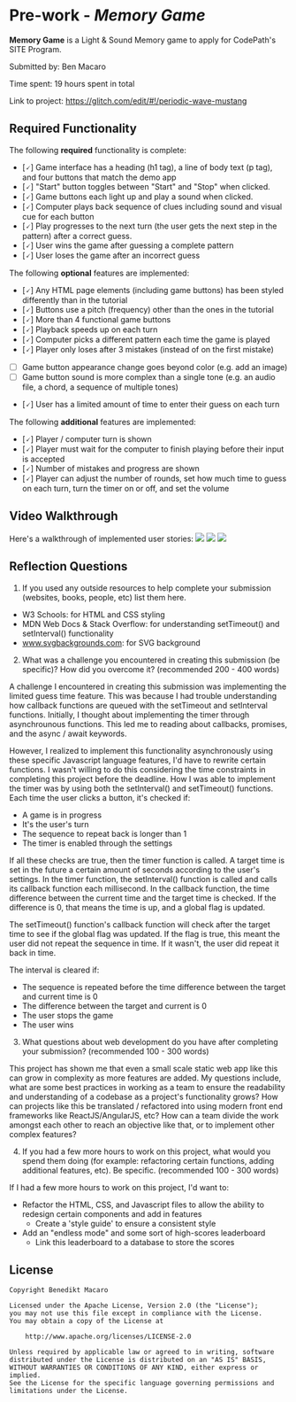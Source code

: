 # Pre-work - *Memory Game*

**Memory Game** is a Light & Sound Memory game to apply for CodePath's SITE Program. 

Submitted by: Ben Macaro

Time spent: 19 hours spent in total

Link to project: https://glitch.com/edit/#!/periodic-wave-mustang

## Required Functionality

The following **required** functionality is complete:

* [🗸] Game interface has a heading (h1 tag), a line of body text (p tag), and four buttons that match the demo app
* [🗸] "Start" button toggles between "Start" and "Stop" when clicked. 
* [🗸] Game buttons each light up and play a sound when clicked. 
* [🗸] Computer plays back sequence of clues including sound and visual cue for each button
* [🗸] Play progresses to the next turn (the user gets the next step in the pattern) after a correct guess. 
* [🗸] User wins the game after guessing a complete pattern
* [🗸] User loses the game after an incorrect guess

The following **optional** features are implemented:

* [🗸] Any HTML page elements (including game buttons) has been styled differently than in the tutorial
* [🗸] Buttons use a pitch (frequency) other than the ones in the tutorial
* [🗸] More than 4 functional game buttons
* [🗸] Playback speeds up on each turn
* [🗸] Computer picks a different pattern each time the game is played
* [🗸] Player only loses after 3 mistakes (instead of on the first mistake)
* [ ] Game button appearance change goes beyond color (e.g. add an image)
* [ ] Game button sound is more complex than a single tone (e.g. an audio file, a chord, a sequence of multiple tones)
* [🗸] User has a limited amount of time to enter their guess on each turn

The following **additional** features are implemented:

- [🗸] Player / computer turn is shown
- [🗸] Player must wait for the computer to finish playing before their input is accepted
- [🗸] Number of mistakes and progress are shown
- [🗸] Player can adjust the number of rounds, set how much time to guess on each turn, turn the timer on or off, and set the volume 

## Video Walkthrough

Here's a walkthrough of implemented user stories:
![](http://g.recordit.co/8IcDTpubi7.gif)
![](http://g.recordit.co/b9LMBR9ehx.gif)
![](http://g.recordit.co/2zTRmfDlUw.gif)



## Reflection Questions
1. If you used any outside resources to help complete your submission (websites, books, people, etc) list them here. 
- W3 Schools: for HTML and CSS styling
- MDN Web Docs & Stack Overflow: for understanding setTimeout() and setInterval() functionality
- www.svgbackgrounds.com: for SVG background 

2. What was a challenge you encountered in creating this submission (be specific)? How did you overcome it? (recommended 200 - 400 words)  

A challenge I encountered in creating this submission was implementing the limited guess time feature. This was because I had trouble understanding how callback functions are queued with the setTimeout and setInterval functions. Initially, I thought about implementing the timer through asynchrounous functions. This led me to reading about callbacks, promises, and the async / await keywords.  

However, I realized to implement this functionality asynchronously using these specific Javascript language features, I'd have to rewrite certain functions. I wasn't willing to do this considering the time constraints in completing this project before the deadline. How I was able to implement the timer was by using both the setInterval() and setTimeout() functions.  
Each time the user clicks a button, it's checked if:
 - A game is in progress
 - It's the user's turn
 - The sequence to repeat back is longer than 1
 - The timer is enabled through the settings  
  
If all these checks are true, then the timer function is called. A target time is set in the future a certain amount of seconds according to the user's settings. In the timer function, the setInterval() function is called and calls its callback function each millisecond. In the callback function, the time difference between the current time and the target time is checked. If the difference is 0, that means the time is up, and a global flag is updated.   

The setTimeout() function's callback function will check after the target time to see if the global flag was updated. If the flag is true, this meant the user did not repeat the sequence in time. If it wasn't, the user did repeat it back in time.

The interval is cleared if:
 - The sequence is repeated before the time difference between the target and current time is 0
 - The difference between the target and current is 0
 - The user stops the game
 - The user wins

3. What questions about web development do you have after completing your submission? (recommended 100 - 300 words)  

This project has shown me that even a small scale static web app like this can grow in complexity as more features are added. My questions include, what are some best practices in working as a team to ensure the readability and understanding of a codebase as a project's functionality grows? How can projects like this be translated / refactored into using modern front end frameworks like ReactJS/AngularJS, etc? How can a team divide the work amongst each other to reach an objective like that, or to implement other complex features?


4. If you had a few more hours to work on this project, what would you spend them doing (for example: refactoring certain functions, adding additional features, etc). Be specific. (recommended 100 - 300 words)  

If I had a few more hours to work on this project, I'd want to:
 - Refactor the HTML, CSS, and Javascript files to allow the ability to redesign certain components and add in features
   - Create a 'style guide' to ensure a consistent style 
 - Add an "endless mode" and some sort of high-scores leaderboard
   - Link this leaderboard to a database to store the scores



## License

    Copyright Benedikt Macaro

    Licensed under the Apache License, Version 2.0 (the "License");
    you may not use this file except in compliance with the License.
    You may obtain a copy of the License at

        http://www.apache.org/licenses/LICENSE-2.0

    Unless required by applicable law or agreed to in writing, software
    distributed under the License is distributed on an "AS IS" BASIS,
    WITHOUT WARRANTIES OR CONDITIONS OF ANY KIND, either express or implied.
    See the License for the specific language governing permissions and
    limitations under the License.